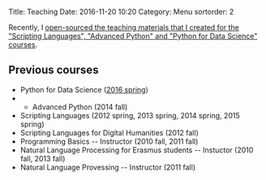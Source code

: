 Title: Teaching
Date: 2016-11-20 10:20
Category: Menu
sortorder: 2

Recently, I [open-sourced the teaching materials that I created for the "Scripting Languages", "Advanced Python" and "Python for Data Science" courses](https://github.com/oroszgy/ScriptingLanguagesCourseMaterials).

## Previous courses

* Python for Data Science ([2016 spring](({filename}/pages/py4ds/index.md)))
* * Advanced Python (2014 fall)
* Scripting Languages (2012 spring, 2013 spring, 2014 spring, 2015 spring)
* Scripting Languages for Digital Humanities (2012 fall)
* Programming Basics -- Instructor (2010 fall, 2011 fall)
* Natural Language Processing for Erasmus students -- Instuctor (2010 fall, 2013 fall)
* Natural Language Provessing -- Instructor (2011 fall)
